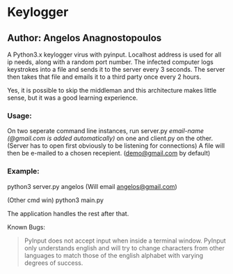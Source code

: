 # Keylogger

## Author: Angelos Anagnostopoulos

A Python3.x keylogger virus with pyinput.
Localhost address is used for all ip needs, along with a random port number.
The infected computer logs keystrokes into a file and sends it to the server every 3 seconds.
The server then takes that file and emails it to a third party once every 2 hours.

Yes, it is possible to skip the middleman and this architecture makes little sense, but it was
a good learning experience.

### Usage:

On two seperate command line instances, run server.py _email-name (@gmail.com is added automatically)_ on one and client.py on the other.
(Server has to open first obviously to be listening for connections)
A file will then be e-mailed to a chosen recepient. (demo@gmail.com by default)

### Example:

python3 server.py angelos (Will email angelos@gmail.com)

(Other cmd win)
python3 main.py

The application handles the rest after that.

Known Bugs:

> PyInput does not accept input when inside a terminal window.
> PyInput only understands english and will try to change characters from other languages to match those of the english alphabet with varying degrees of success.
